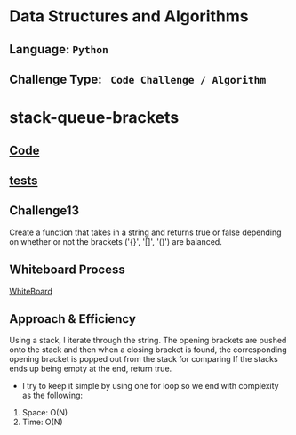 # Data Structures and Algorithms

## Language: `Python`
## Challenge Type: ` Code Challenge / Algorithm`


# stack-queue-brackets

## [Code](https://github.com/mohammad-alshish/data-structures-and-algorithms/blob/main/stack_queue_brackets/stack_queue_brackets.py)
## [tests](https://github.com/mohammad-alshish/data-structures-and-algorithms/blob/main/tests/test_stack_queue_brackets.py)

## Challenge13

Create a function that takes in a string and returns true or false depending on whether or not the brackets ('{}', '[]', '()') are balanced.


## Whiteboard Process
[WhiteBoard](CC13.jpg)

## Approach & Efficiency
Using a stack, I iterate through the string. 
The opening brackets are pushed onto the stack and then when a closing bracket is found, 
the corresponding opening bracket is popped out from the stack for comparing
If the stacks ends up being empty at the end, return true.

- I try to keep it simple by using one for loop so we end with complexity as the following:
1. Space: O(N)
2. Time: O(N)
